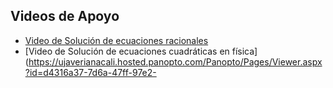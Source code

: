 ## Videos de Apoyo 
  - [Video de Solución de ecuaciones racionales](https://ujaverianacali.hosted.panopto.com/Panopto/Pages/Viewer.aspx?id=e1dc4bb0-6e1b-47d2-9880-b35b00d7a865)  
  - [Video de Solución de ecuaciones cuadráticas en física](https://ujaverianacali.hosted.panopto.com/Panopto/Pages/Viewer.aspx?id=d4316a37-7d6a-47ff-97e2-
